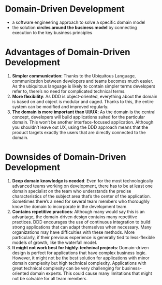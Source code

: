 # **Domain-Driven Development**
- a software engineering approach to solve a specific domain model
- the solution **circles around the business model** by connecting execution to the key business principles
  
# **Advantages of Domain-Driven Development**
1. **Simpler communication**: Thanks to the Ubiquitous Language, communication between developers and teams becomes much easier. As the ubiquitous language is likely to contain simpler terms developers refer to, there’s no need for complicated technical terms.
2. **More flexibility**: As DDD is object-oriented, everything about the domain is based on and object is modular and caged. Thanks to this, the entire system can be modified and improved regularly.
3. **The domain is more important than UI/UX**: As the domain is the central concept, developers will build applications suited for the particular domain. This won’t be another interface-focused application. Although you shouldn’t leave out UX, using the DDD approach means that the product targets exactly the users that are directly connected to the domain.

# **Downsides of Domain-Driven Development**
1. **Deep domain knowledge is needed**: Even for the most technologically advanced teams working on development, there has to be at least one domain specialist on the team who understands the precise characteristics of the subject area that’s the center of the application. Sometimes there’s a need for several team members who thoroughly know the domain to incorporate in the development team.
2. **Contains repetitive practices**: Although many would say this is an advantage, the domain-driven design contains many repetitive practices. DDD encourages the use of continuous integration to build strong applications that can adapt themselves when necessary. Many organizations may have difficulties with these methods. More particularly, if their previous experience is generally tied to less-flexible models of growth, like the waterfall model.
3. **It might not work best for highly-technical projects**: Domain-driven design is perfect for applications that have complex business logic. However, it might not be the best solution for applications with minor domain complexity but high technical complexity. Applications with great technical complexity can be very challenging for business-oriented domain experts. This could cause many limitations that might not be solvable for all team members.